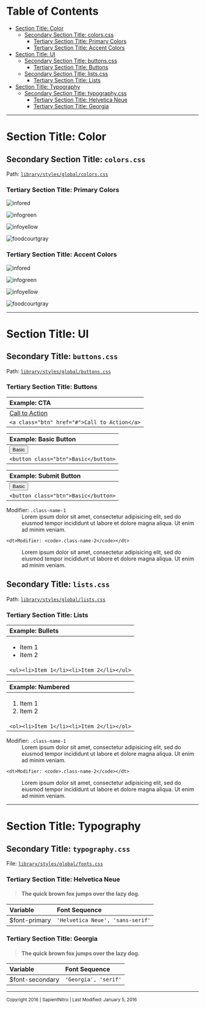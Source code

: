 # Table of Contents #

  - [Section Title: Color](#section-title-color)
  	- [Secondary Section Title: colors.css](#secondary-section-title-colors-css)
  		- [Tertiary Section Title: Primary Colors](#tertiary-section-title-primary-colors)
  		- [Tertiary Section Title: Accent Colors](#tertiary-section-title-accent-colors)
  - [Section Title: UI](#section-title-ui)
  	- [Secondary Section Title: buttons.css](#secondary-section-title-buttons-css)
    	- [Tertiary Section Title: Buttons](#tertiary-section-title-buttons)
    - [Secondary Section Title: lists.css](#secondary-section-title-lists-css)
    	- [Tertiary Section Title: Lists](#tertiary-section-title-lists)
  - [Section Title: Typography](#section-title-typography)
  	- [Secondary Section Title: typography.css](#secondary-section-title-typography-css)
    	- [Tertiary Section Title: Helvetica Neue](#tertiary-section-title-helvetica-neue)
    	- [Tertiary Section Title: Georgia](#tertiary-section-title-georgia)

---

# Section Title: Color #


## Secondary Section Title: `colors.css` ##

Path: [`library/styles/global/colors.css`](library/styles/global/colors.css)


### Tertiary Section Title: Primary Colors ###

![infored](images/infored.png)

![infogreen](images/infogreen.png)

![infoyellow](images/infoyellow.png)

![foodcourtgray](images/foodcourtgray.png)


### Tertiary Section Title: Accent Colors ###

![infored](images/infored.png)

![infogreen](images/infogreen.png)

![infoyellow](images/infoyellow.png)

![foodcourtgray](images/foodcourtgray.png)


---

# Section Title: UI #

## Secondary Title: `buttons.css` ##

Path: [`library/styles/global/buttons.css`](library/styles/global/buttons.css)

### Tertiary Section Title: Buttons ###

| Example: CTA |
| :----------- |
| <a class="btn" href="#">Call to Action</a> |
| ``` <a class="btn" href="#">Call to Action</a> ``` |

| Example: Basic Button |
| :-------------------- |
| <button class="btn">Basic</button> |
| ``` <button class="btn">Basic</button> ``` |

| Example: Submit Button |
| :--------------------- |
| <button class="btn">Basic</button> |
| ``` <button class="btn">Basic</button> ``` |

<dl>
	<dt>Modifier: <code>.class-name-1</code></dt>

  <dd>Lorem ipsum dolor sit amet, consectetur adipisicing elit, sed do eiusmod tempor incididunt ut labore et dolore magna aliqua. Ut enim ad minim veniam.</dd>

	<dt>Modifier: <code>.class-name-2</code></dt>

  <dd>Lorem ipsum dolor sit amet, consectetur adipisicing elit, sed do eiusmod tempor incididunt ut labore et dolore magna aliqua. Ut enim ad minim veniam.</dd>
</dl>

## Secondary Title: `lists.css` ##

Path: [`library/styles/global/lists.css`](library/styles/global/lists.css)

### Tertiary Section Title: Lists ###

| Example: Bullets |
| :--------------- |
| <ul><li>Item 1</li><li>Item 2</li></ul> |
| ``` <ul><li>Item 1</li><li>Item 2</li></ul> ``` |

| Example: Numbered |
| :-------------------- |
| <ol><li>Item 1</li><li>Item 2</li></ol> |
| ``` <ol><li>Item 1</li><li>Item 2</li></ol> ``` |

<dl>
	<dt>Modifier: <code>.class-name-1</code></dt>

  <dd>Lorem ipsum dolor sit amet, consectetur adipisicing elit, sed do eiusmod tempor incididunt ut labore et dolore magna aliqua. Ut enim ad minim veniam.</dd>

	<dt>Modifier: <code>.class-name-2</code></dt>

  <dd>Lorem ipsum dolor sit amet, consectetur adipisicing elit, sed do eiusmod tempor incididunt ut labore et dolore magna aliqua. Ut enim ad minim veniam.</dd>
</dl>

---

# Section Title: Typography #

## Secondary Title: `typography.css` ##

File: [`library/styles/global/fonts.css`](library/styles/global/fonts.css)

### Tertiary Section Title: Helvetica Neue ###


> <h4>The quick brown fox jumps over the lazy dog.</h4>

| Variable | Font Sequence |
| :---------- | :------- |
| $font-primary | `'Helvetica Neue', 'sans-serif'` |



### Tertiary Section Title: Georgia ###

> <h4>The quick brown fox jumps over the lazy dog.</h4>

| Variable | Font Sequence |
| :---------- | :------- |
| $font-secondary | `'Georgia', 'serif'` |


---

<small>Copyright 2016 | SapientNitro | Last Modified: January 5, 2016</small>
